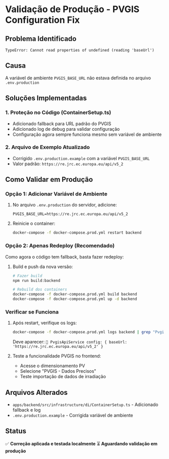 # Validação de Produção - PVGIS Configuration Fix

## Problema Identificado
```
TypeError: Cannot read properties of undefined (reading 'baseUrl')
```

## Causa
A variável de ambiente `PVGIS_BASE_URL` não estava definida no arquivo `.env.production`

## Soluções Implementadas

### 1. Proteção no Código (ContainerSetup.ts)
- Adicionado fallback para URL padrão do PVGIS
- Adicionado log de debug para validar configuração
- Configuração agora sempre funciona mesmo sem variável de ambiente

### 2. Arquivo de Exemplo Atualizado
- Corrigido `.env.production.example` com a variável `PVGIS_BASE_URL`
- Valor padrão: `https://re.jrc.ec.europa.eu/api/v5_2`

## Como Validar em Produção

### Opção 1: Adicionar Variável de Ambiente
1. No arquivo `.env.production` do servidor, adicione:
   ```
   PVGIS_BASE_URL=https://re.jrc.ec.europa.eu/api/v5_2
   ```

2. Reinicie o container:
   ```bash
   docker-compose -f docker-compose.prod.yml restart backend
   ```

### Opção 2: Apenas Redeploy (Recomendado)
Como agora o código tem fallback, basta fazer redeploy:

1. Build e push da nova versão:
   ```bash
   # Fazer build
   npm run build:backend
   
   # Rebuild dos containers 
   docker-compose -f docker-compose.prod.yml build backend
   docker-compose -f docker-compose.prod.yml up -d backend
   ```

### Verificar se Funciona
1. Após restart, verifique os logs:
   ```bash
   docker-compose -f docker-compose.prod.yml logs backend | grep "PvgisApiService"
   ```
   
   Deve aparecer: `🔧 PvgisApiService config: { baseUrl: 'https://re.jrc.ec.europa.eu/api/v5_2' }`

2. Teste a funcionalidade PVGIS no frontend:
   - Acesse o dimensionamento PV
   - Selecione "PVGIS - Dados Precisos" 
   - Teste importação de dados de irradiação

## Arquivos Alterados
- `apps/backend/src/infrastructure/di/ContainerSetup.ts` - Adicionado fallback e log
- `.env.production.example` - Corrigida variável de ambiente

## Status
✅ **Correção aplicada e testada localmente**
⏳ **Aguardando validação em produção**
